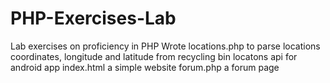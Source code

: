 # PHP-Exercises-Lab

Lab exercises on proficiency in PHP
Wrote locations.php to parse locations coordinates, longitude and latitude from recycling bin locatons api for android app
index.html a simple website
forum.php a forum page
